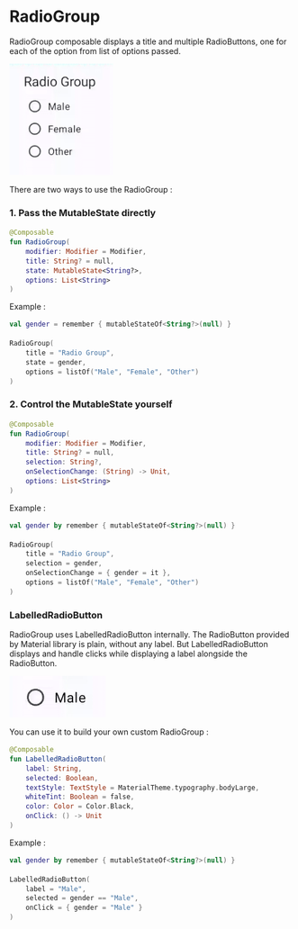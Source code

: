 # RadioGroup

RadioGroup composable displays a title and multiple RadioButtons, one for each of the option from list of options passed. 

![](assets/RadioGroupSample.gif)

There are two ways to use the RadioGroup :

### 1. Pass the MutableState directly

```kotlin
@Composable
fun RadioGroup(
    modifier: Modifier = Modifier,
    title: String? = null,
    state: MutableState<String?>,
    options: List<String>
)
```

Example :

```kotlin
val gender = remember { mutableStateOf<String?>(null) }

RadioGroup(
    title = "Radio Group",
    state = gender,
    options = listOf("Male", "Female", "Other")
)
```

### 2. Control the MutableState yourself

```kotlin
@Composable
fun RadioGroup(
    modifier: Modifier = Modifier,
    title: String? = null,
    selection: String?,
    onSelectionChange: (String) -> Unit,
    options: List<String>
)
```

Example :

```kotlin
val gender by remember { mutableStateOf<String?>(null) }

RadioGroup(
    title = "Radio Group",
    selection = gender,
    onSelectionChange = { gender = it },
    options = listOf("Male", "Female", "Other")
)
```

### LabelledRadioButton

RadioGroup uses LabelledRadioButton internally. The RadioButton provided by Material library is plain, without any label. But LabelledRadioButton displays and handle clicks while displaying a label alongside the RadioButton. 

![](assets/LabelledRadioButtonSample.gif)

You can use it to build your own custom RadioGroup :

```kotlin
@Composable
fun LabelledRadioButton(
    label: String,
    selected: Boolean,
    textStyle: TextStyle = MaterialTheme.typography.bodyLarge,
    whiteTint: Boolean = false,
    color: Color = Color.Black,
    onClick: () -> Unit
)
```

Example :

```kotlin
val gender by remember { mutableStateOf<String?>(null) }

LabelledRadioButton(
    label = "Male",
    selected = gender == "Male",
    onClick = { gender = "Male" }
)
```
